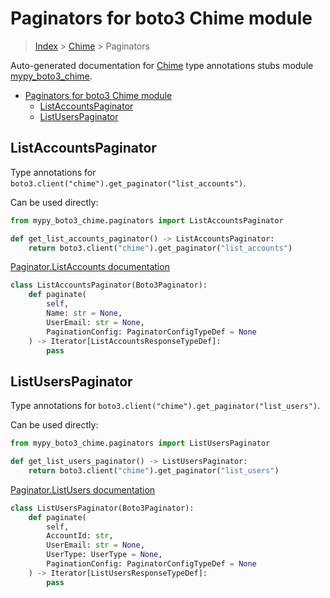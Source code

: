 # Paginators for boto3 Chime module

> [Index](../README.md) > [Chime](./README.md) > Paginators

Auto-generated documentation for [Chime](https://boto3.amazonaws.com/v1/documentation/api/latest/reference/services/chime.html#Chime)
type annotations stubs module [mypy_boto3_chime](https://pypi.org/project/mypy-boto3-chime/).

- [Paginators for boto3 Chime module](#paginators-for-boto3-chime-module)
  - [ListAccountsPaginator](#listaccountspaginator)
  - [ListUsersPaginator](#listuserspaginator)

## ListAccountsPaginator

Type annotations for `boto3.client("chime").get_paginator("list_accounts")`.

Can be used directly:

```python
from mypy_boto3_chime.paginators import ListAccountsPaginator

def get_list_accounts_paginator() -> ListAccountsPaginator:
    return boto3.client("chime").get_paginator("list_accounts")
```

[Paginator.ListAccounts documentation](https://boto3.amazonaws.com/v1/documentation/api/latest/reference/services/chime.html#Chime.Paginator.ListAccounts)

```python
class ListAccountsPaginator(Boto3Paginator):
    def paginate(
        self,
        Name: str = None,
        UserEmail: str = None,
        PaginationConfig: PaginatorConfigTypeDef = None
    ) -> Iterator[ListAccountsResponseTypeDef]:
        pass
```
## ListUsersPaginator

Type annotations for `boto3.client("chime").get_paginator("list_users")`.

Can be used directly:

```python
from mypy_boto3_chime.paginators import ListUsersPaginator

def get_list_users_paginator() -> ListUsersPaginator:
    return boto3.client("chime").get_paginator("list_users")
```

[Paginator.ListUsers documentation](https://boto3.amazonaws.com/v1/documentation/api/latest/reference/services/chime.html#Chime.Paginator.ListUsers)

```python
class ListUsersPaginator(Boto3Paginator):
    def paginate(
        self,
        AccountId: str,
        UserEmail: str = None,
        UserType: UserType = None,
        PaginationConfig: PaginatorConfigTypeDef = None
    ) -> Iterator[ListUsersResponseTypeDef]:
        pass
```